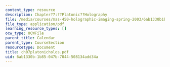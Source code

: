 ```yaml
---
content_type: resource
description: Chapter?7:??Platonic??Holography
file: /media/courses/mas-450-holographic-imaging-spring-2003/6ab1330b1b85047b7044508134add34a_ch07platonicholos.pdf
file_type: application/pdf
learning_resource_types: []
ocw_type: OCWFile
parent_title: Calendar
parent_type: CourseSection
resourcetype: Document
title: ch07platonicholos.pdf
uid: 6ab1330b-1b85-047b-7044-508134add34a
---
```

